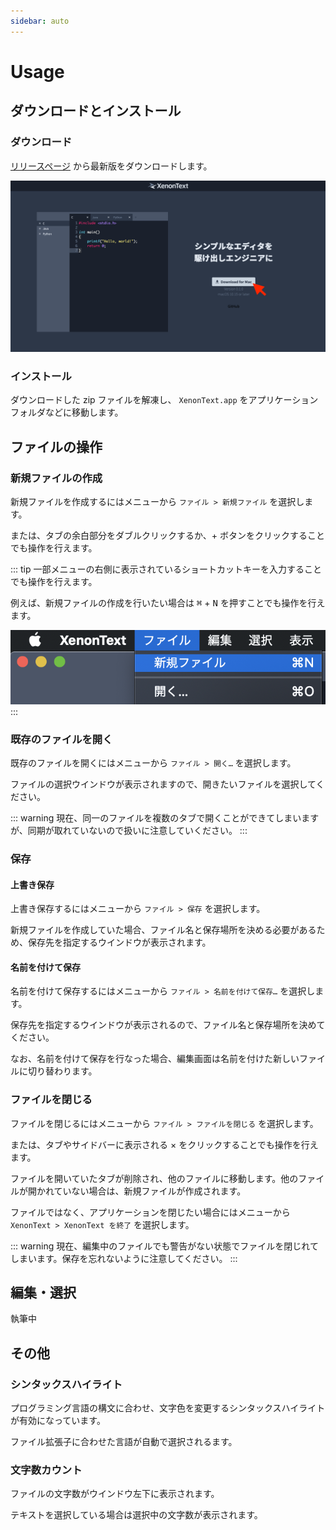 ```yaml
---
sidebar: auto
---
```


# Usage

## ダウンロードとインストール

### ダウンロード

[リリースページ](https://cdlab-sit.github.io/XenonText/) から最新版をダウンロードします。

![ダウンロード方法](../img/download.png)

### インストール

ダウンロードした zip ファイルを解凍し、 `XenonText.app` をアプリケーションフォルダなどに移動します。

## ファイルの操作

### 新規ファイルの作成

新規ファイルを作成するにはメニューから `ファイル > 新規ファイル` を選択します。

または、タブの余白部分をダブルクリックするか、+ ボタンをクリックすることでも操作を行えます。

::: tip
一部メニューの右側に表示されているショートカットキーを入力することでも操作を行えます。

例えば、新規ファイルの作成を行いたい場合は <kbd>⌘</kbd> + <kbd>N</kbd> を押すことでも操作を行えます。

![ショートカット](../img/shortcuts.png)
:::

### 既存のファイルを開く

既存のファイルを開くにはメニューから `ファイル > 開く…` を選択します。

ファイルの選択ウインドウが表示されますので、開きたいファイルを選択してください。

::: warning
現在、同一のファイルを複数のタブで開くことができてしまいますが、同期が取れていないので扱いに注意していください。
:::

### 保存

#### 上書き保存

上書き保存するにはメニューから `ファイル > 保存` を選択します。

新規ファイルを作成していた場合、ファイル名と保存場所を決める必要があるため、保存先を指定するウインドウが表示されます。

#### 名前を付けて保存

名前を付けて保存するにはメニューから `ファイル > 名前を付けて保存…` を選択します。

保存先を指定するウインドウが表示されるので、ファイル名と保存場所を決めてください。

なお、名前を付けて保存を行なった場合、編集画面は名前を付けた新しいファイルに切り替わります。

### ファイルを閉じる

ファイルを閉じるにはメニューから `ファイル > ファイルを閉じる` を選択します。

または、タブやサイドバーに表示される × をクリックすることでも操作を行えます。

ファイルを開いていたタブが削除され、他のファイルに移動します。他のファイルが開かれていない場合は、新規ファイルが作成されます。

ファイルではなく、アプリケーションを閉じたい場合にはメニューから `XenonText > XenonText を終了` を選択します。

::: warning
現在、編集中のファイルでも警告がない状態でファイルを閉じれてしまいます。保存を忘れないように注意してください。
:::

## 編集・選択

執筆中

## その他

### シンタックスハイライト

プログラミング言語の構文に合わせ、文字色を変更するシンタックスハイライトが有効になっています。

ファイル拡張子に合わせた言語が自動で選択されるます。

### 文字数カウント

ファイルの文字数がウインドウ左下に表示されます。

テキストを選択している場合は選択中の文字数が表示されます。

